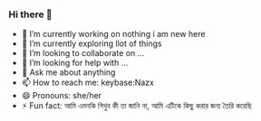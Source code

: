 ### Hi there 👋




- 🔭 I’m currently working on nothing i am new here 
- 🌱 I’m currently exploring llot of things 
- 👯 I’m looking to collaborate on ...
- 🤔 I’m looking for help with ...
- 💬 Ask me about anything 
- 📫 How to reach me: keybase:Nazx
- 😄 Pronouns: she/her
- ⚡ Fun fact: আমি এমনকি গিথুব কী তা জানি না, আমি এটিকে কিছু করার জন্য তৈরি করেছি
